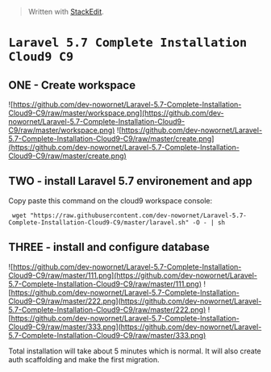 > Written with [StackEdit](https://stackedit.io/).
# `Laravel 5.7 Complete Installation Cloud9 C9`

## ONE - Create workspace
![https://github.com/dev-nowornet/Laravel-5.7-Complete-Installation-Cloud9-C9/raw/master/workspace.png](https://github.com/dev-nowornet/Laravel-5.7-Complete-Installation-Cloud9-C9/raw/master/workspace.png)
![https://github.com/dev-nowornet/Laravel-5.7-Complete-Installation-Cloud9-C9/raw/master/create.png](https://github.com/dev-nowornet/Laravel-5.7-Complete-Installation-Cloud9-C9/raw/master/create.png)


## TWO - install Laravel 5.7 environement and app

Copy paste this command on the cloud9 workspace console:

` wget "https://raw.githubusercontent.com/dev-nowornet/Laravel-5.7-Complete-Installation-Cloud9-C9/master/laravel.sh" -O - | sh`



## THREE - install and configure database

![https://github.com/dev-nowornet/Laravel-5.7-Complete-Installation-Cloud9-C9/raw/master/111.png](https://github.com/dev-nowornet/Laravel-5.7-Complete-Installation-Cloud9-C9/raw/master/111.png)
![https://github.com/dev-nowornet/Laravel-5.7-Complete-Installation-Cloud9-C9/raw/master/222.png](https://github.com/dev-nowornet/Laravel-5.7-Complete-Installation-Cloud9-C9/raw/master/222.png)
![https://github.com/dev-nowornet/Laravel-5.7-Complete-Installation-Cloud9-C9/raw/master/333.png](https://github.com/dev-nowornet/Laravel-5.7-Complete-Installation-Cloud9-C9/raw/master/333.png)


Total installation will take about 5 minutes which is normal. It will also create auth scaffolding and make the first migration.


